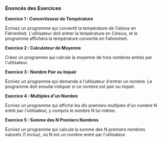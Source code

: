 ### Énoncés des Exercices

**Exercice 1 : Convertisseur de Température**

Écrivez un programme qui convertit la température de Celsius en Fahrenheit. L'utilisateur doit entrer la température en Celsius, et le programme affichera la température convertie en Fahrenheit.

**Exercice 2 : Calculateur de Moyenne**

Créez un programme qui calcule la moyenne de trois nombres entrés par l'utilisateur.

**Exercice 3 : Nombre Pair ou Impair**

Écrivez un programme qui demande à l'utilisateur d'entrer un nombre. Le programme doit ensuite indiquer si ce nombre est pair ou impair.

**Exercice 4 : Multiples d'un Nombre**

Écrivez un programme qui affiche les dix premiers multiples d'un nombre N entré par l'utilisateur, y compris le nombre N lui-même.

**Exercice 5 : Somme des N Premiers Nombres**

Écrivez un programme qui calcule la somme des N premiers nombres naturels (1 inclus), où N est un nombre entré par l'utilisateur.


